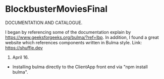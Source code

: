 # BlockbusterMoviesFinal

DOCUMENTATION AND CATALOGUE.

I began by referencing some of the documentation explain by https://www.geeksforgeeks.org/bulma/?ref=lbp.
In addition, I found a great website which references components written in Bulma style. Link: https://shuffle.dev

1. April 16.

- Installing bulma directly to the ClientApp front end via "npm install bulma".

